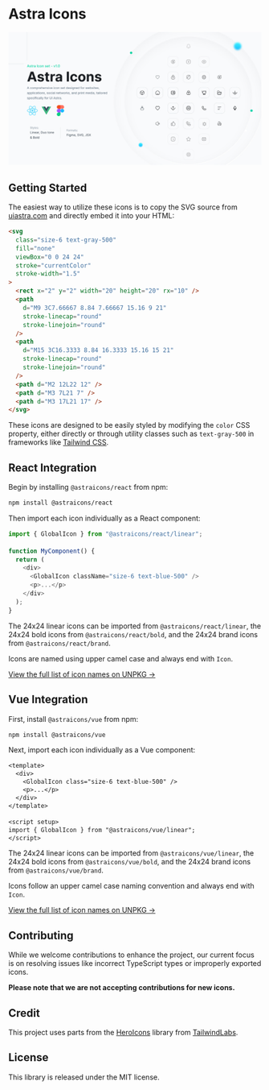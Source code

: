 # Astra Icons

<p align="center">
  <a href="https://uiastra.com" target="_blank">
    <picture>
      <source media="(prefers-color-scheme: dark)" srcset=".github/dark.jpg">
      <source media="(prefers-color-scheme: light)" srcset=".github/light.jpg">
      <img alt="AstraIcons" style="max-width: 100%" src=".github/light.jpg">
    </picture>
  </a>
</p>

## Getting Started

The easiest way to utilize these icons is to copy the SVG source from [uiastra.com](https://uiastra.com) and directly embed it into your HTML:

```html
<svg
  class="size-6 text-gray-500"
  fill="none"
  viewBox="0 0 24 24"
  stroke="currentColor"
  stroke-width="1.5"
>
  <rect x="2" y="2" width="20" height="20" rx="10" />
  <path
    d="M9 3C7.66667 8.84 7.66667 15.16 9 21"
    stroke-linecap="round"
    stroke-linejoin="round"
  />
  <path
    d="M15 3C16.3333 8.84 16.3333 15.16 15 21"
    stroke-linecap="round"
    stroke-linejoin="round"
  />
  <path d="M2 12L22 12" />
  <path d="M3 7L21 7" />
  <path d="M3 17L21 17" />
</svg>
```

These icons are designed to be easily styled by modifying the `color` CSS property, either directly or through utility classes such as `text-gray-500` in frameworks like [Tailwind CSS](https://tailwindcss.com).

## React Integration

Begin by installing `@astraicons/react` from npm:

```sh
npm install @astraicons/react
```

Then import each icon individually as a React component:

```js
import { GlobalIcon } from "@astraicons/react/linear";

function MyComponent() {
  return (
    <div>
      <GlobalIcon className="size-6 text-blue-500" />
      <p>...</p>
    </div>
  );
}
```

The 24x24 linear icons can be imported from `@astraicons/react/linear`, the 24x24 bold icons from `@astraicons/react/bold`, and the 24x24 brand icons from `@astraicons/react/brand`.

Icons are named using upper camel case and always end with `Icon`.

[View the full list of icon names on UNPKG &rarr;](https://unpkg.com/browse/@astraicons/react/linear/)

## Vue Integration

First, install `@astraicons/vue` from npm:

```sh
npm install @astraicons/vue
```

Next, import each icon individually as a Vue component:

```vue
<template>
  <div>
    <GlobalIcon class="size-6 text-blue-500" />
    <p>...</p>
  </div>
</template>

<script setup>
import { GlobalIcon } from "@astraicons/vue/linear";
</script>
```

The 24x24 linear icons can be imported from `@astraicons/vue/linear`, the 24x24 bold icons from `@astraicons/vue/bold`, and the 24x24 brand icons from `@astraicons/vue/brand`.

Icons follow an upper camel case naming convention and always end with `Icon`.

[View the full list of icon names on UNPKG &rarr;](https://unpkg.com/browse/@astraicons/vue/linear/)

## Contributing

While we welcome contributions to enhance the project, our current focus is on resolving issues like incorrect TypeScript types or improperly exported icons.

**Please note that we are not accepting contributions for new icons.**

## Credit

This project uses parts from the [HeroIcons](https://github.com/tailwindlabs/heroicons) library from [TailwindLabs](https://github.com/tailwindlabs).

## License

This library is released under the MIT license.
